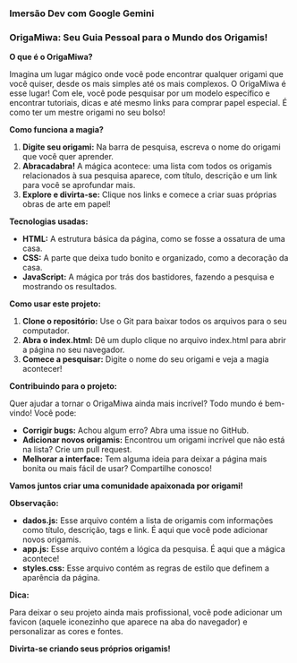 ### Imersão Dev com Google Gemini

### **OrigaMiwa: Seu Guia Pessoal para o Mundo dos Origamis!**

**O que é o OrigaMiwa?**

Imagina um lugar mágico onde você pode encontrar qualquer origami que você quiser, desde os mais simples até os mais complexos. O OrigaMiwa é esse lugar! Com ele, você pode pesquisar por um modelo específico e encontrar tutoriais, dicas e até mesmo links para comprar papel especial. É como ter um mestre origami no seu bolso!

**Como funciona a magia?**

1. **Digite seu origami:** Na barra de pesquisa, escreva o nome do origami que você quer aprender.
2. **Abracadabra!** A mágica acontece: uma lista com todos os origamis relacionados à sua pesquisa aparece, com título, descrição e um link para você se aprofundar mais.
3. **Explore e divirta-se:** Clique nos links e comece a criar suas próprias obras de arte em papel!

**Tecnologias usadas:**

* **HTML:** A estrutura básica da página, como se fosse a ossatura de uma casa.
* **CSS:** A parte que deixa tudo bonito e organizado, como a decoração da casa.
* **JavaScript:** A mágica por trás dos bastidores, fazendo a pesquisa e mostrando os resultados.

**Como usar este projeto:**

1. **Clone o repositório:** Use o Git para baixar todos os arquivos para o seu computador.
2. **Abra o index.html:** Dê um duplo clique no arquivo index.html para abrir a página no seu navegador.
3. **Comece a pesquisar:** Digite o nome do seu origami e veja a magia acontecer!

**Contribuindo para o projeto:**

Quer ajudar a tornar o OrigaMiwa ainda mais incrível? Todo mundo é bem-vindo! Você pode:

* **Corrigir bugs:** Achou algum erro? Abra uma issue no GitHub.
* **Adicionar novos origamis:** Encontrou um origami incrível que não está na lista? Crie um pull request.
* **Melhorar a interface:** Tem alguma ideia para deixar a página mais bonita ou mais fácil de usar? Compartilhe conosco!

**Vamos juntos criar uma comunidade apaixonada por origami!**

**Observação:**

* **dados.js:** Esse arquivo contém a lista de origamis com informações como título, descrição, tags e link. É aqui que você pode adicionar novos origamis.
* **app.js:** Esse arquivo contém a lógica da pesquisa. É aqui que a mágica acontece!
* **styles.css:** Esse arquivo contém as regras de estilo que definem a aparência da página.

**Dica:**

Para deixar o seu projeto ainda mais profissional, você pode adicionar um favicon (aquele iconezinho que aparece na aba do navegador) e personalizar as cores e fontes.

**Divirta-se criando seus próprios origamis!** 
